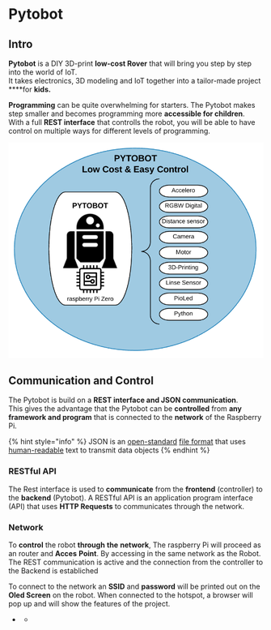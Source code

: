 # Pytobot

## Intro

**Pytobot** is a DIY 3D-print **low-cost Rover** that will bring you step by step into the world of IoT.   
It takes electronics, 3D modeling and IoT together into a tailor-made project ****for **kids.**

**Programming** can be quite overwhelming for starters. The Pytobot makes step smaller and becomes programming more **accessible for children**.   
With a full **REST interface** that controlls the robot, you will be able to have control on multiple ways for different levels of programming. 

![](.gitbook/assets/screenshot-2019-05-27-at-15.29.30.png)

## Communication and Control 

The Pytobot is build on a **REST interface and JSON communication**.   
This gives the advantage that the Pytobot can be **controlled** from **any framework and program** that is connected to the **network** of the Raspberry Pi. 

{% hint style="info" %}
JSON is an [open-standard](https://en.wikipedia.org/wiki/Open_standard) [file format](https://en.wikipedia.org/wiki/File_format) that uses [human-readable](https://en.wikipedia.org/wiki/Human-readable_medium) text to transmit data objects
{% endhint %}

### RESTful API

The Rest interface is used to **communicate** from the **frontend** \(controller\) to the **backend** \(Pytobot\). A RESTful API is an application program interface \(API\) that uses **HTTP Requests** to communicates through the network.

### Network

To **control** the robot **through** **the** **network**, The raspberry Pi will proceed as an router and **Acces** **Point**. By accessing in the same network as the Robot. The REST communication is active and the connection from the controller to the Backend is establiched 

To connect to the network an **SSID** and **password** will be printed out on the **Oled Screen** on the robot. When connected to the hotspot, a browser will pop up and will show the features of the project. 



* * 
